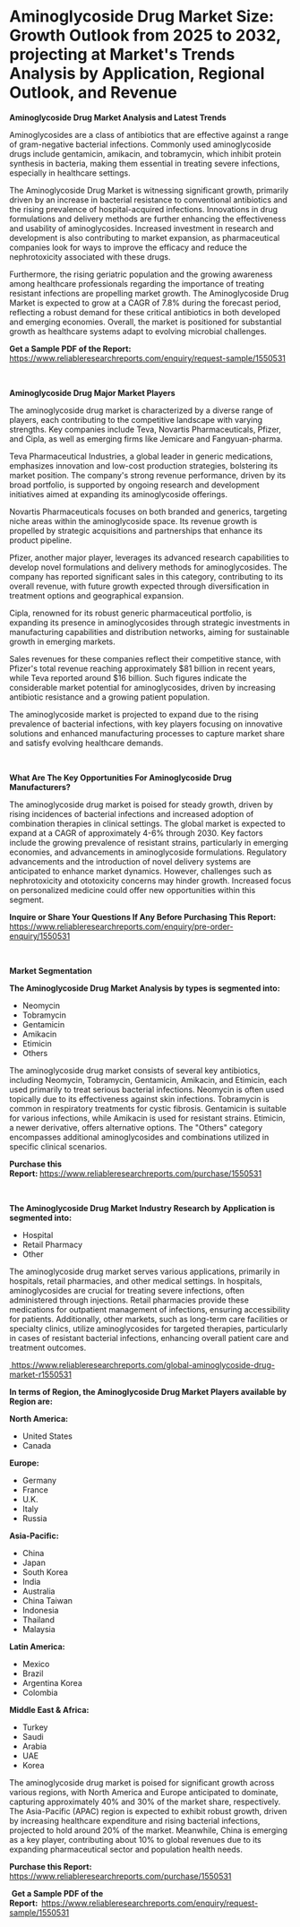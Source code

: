 <p><h1>Aminoglycoside Drug Market Size: Growth Outlook from 2025 to 2032, projecting at Market's Trends Analysis by Application, Regional Outlook, and Revenue</h1></p><p><strong>Aminoglycoside Drug Market Analysis and Latest Trends</strong></p>
<p><p>Aminoglycosides are a class of antibiotics that are effective against a range of gram-negative bacterial infections. Commonly used aminoglycoside drugs include gentamicin, amikacin, and tobramycin, which inhibit protein synthesis in bacteria, making them essential in treating severe infections, especially in healthcare settings.</p><p>The Aminoglycoside Drug Market is witnessing significant growth, primarily driven by an increase in bacterial resistance to conventional antibiotics and the rising prevalence of hospital-acquired infections. Innovations in drug formulations and delivery methods are further enhancing the effectiveness and usability of aminoglycosides. Increased investment in research and development is also contributing to market expansion, as pharmaceutical companies look for ways to improve the efficacy and reduce the nephrotoxicity associated with these drugs.</p><p>Furthermore, the rising geriatric population and the growing awareness among healthcare professionals regarding the importance of treating resistant infections are propelling market growth. The Aminoglycoside Drug Market is expected to grow at a CAGR of 7.8% during the forecast period, reflecting a robust demand for these critical antibiotics in both developed and emerging economies. Overall, the market is positioned for substantial growth as healthcare systems adapt to evolving microbial challenges.</p></p>
<p><strong>Get a Sample PDF of the Report:&nbsp;</strong> <a href="https://www.reliableresearchreports.com/enquiry/request-sample/1550531?utm_campaign=3099&utm_medium=2&utm_source=Github&utm_content=ia&utm_term=19042025&utm_id=aminoglycoside-drug">https://www.reliableresearchreports.com/enquiry/request-sample/1550531</a></p>
<p>&nbsp;</p>
<p><strong>Aminoglycoside Drug Major Market Players</strong></p>
<p><p>The aminoglycoside drug market is characterized by a diverse range of players, each contributing to the competitive landscape with varying strengths. Key companies include Teva, Novartis Pharmaceuticals, Pfizer, and Cipla, as well as emerging firms like Jemicare and Fangyuan-pharma.</p><p>Teva Pharmaceutical Industries, a global leader in generic medications, emphasizes innovation and low-cost production strategies, bolstering its market position. The company's strong revenue performance, driven by its broad portfolio, is supported by ongoing research and development initiatives aimed at expanding its aminoglycoside offerings.</p><p>Novartis Pharmaceuticals focuses on both branded and generics, targeting niche areas within the aminoglycoside space. Its revenue growth is propelled by strategic acquisitions and partnerships that enhance its product pipeline.</p><p>Pfizer, another major player, leverages its advanced research capabilities to develop novel formulations and delivery methods for aminoglycosides. The company has reported significant sales in this category, contributing to its overall revenue, with future growth expected through diversification in treatment options and geographical expansion.</p><p>Cipla, renowned for its robust generic pharmaceutical portfolio, is expanding its presence in aminoglycosides through strategic investments in manufacturing capabilities and distribution networks, aiming for sustainable growth in emerging markets.</p><p>Sales revenues for these companies reflect their competitive stance, with Pfizer's total revenue reaching approximately $81 billion in recent years, while Teva reported around $16 billion. Such figures indicate the considerable market potential for aminoglycosides, driven by increasing antibiotic resistance and a growing patient population.</p><p>The aminoglycoside market is projected to expand due to the rising prevalence of bacterial infections, with key players focusing on innovative solutions and enhanced manufacturing processes to capture market share and satisfy evolving healthcare demands.</p></p>
<p>&nbsp;</p>
<p><strong>What Are The Key Opportunities For Aminoglycoside Drug Manufacturers?</strong></p>
<p><p>The aminoglycoside drug market is poised for steady growth, driven by rising incidences of bacterial infections and increased adoption of combination therapies in clinical settings. The global market is expected to expand at a CAGR of approximately 4-6% through 2030. Key factors include the growing prevalence of resistant strains, particularly in emerging economies, and advancements in aminoglycoside formulations. Regulatory advancements and the introduction of novel delivery systems are anticipated to enhance market dynamics. However, challenges such as nephrotoxicity and ototoxicity concerns may hinder growth. Increased focus on personalized medicine could offer new opportunities within this segment.</p></p>
<p><strong>Inquire or Share Your Questions If Any Before Purchasing This Report:</strong> <a href="https://www.reliableresearchreports.com/enquiry/pre-order-enquiry/1550531?utm_campaign=3099&utm_medium=2&utm_source=Github&utm_content=ia&utm_term=19042025&utm_id=aminoglycoside-drug">https://www.reliableresearchreports.com/enquiry/pre-order-enquiry/1550531</a></p>
<p>&nbsp;</p>
<p><strong>Market Segmentation</strong></p>
<p><strong>The Aminoglycoside Drug Market Analysis by types is segmented into:</strong></p>
<p><ul><li>Neomycin</li><li>Tobramycin</li><li>Gentamicin</li><li>Amikacin</li><li>Etimicin</li><li>Others</li></ul></p>
<p><p>The aminoglycoside drug market consists of several key antibiotics, including Neomycin, Tobramycin, Gentamicin, Amikacin, and Etimicin, each used primarily to treat serious bacterial infections. Neomycin is often used topically due to its effectiveness against skin infections. Tobramycin is common in respiratory treatments for cystic fibrosis. Gentamicin is suitable for various infections, while Amikacin is used for resistant strains. Etimicin, a newer derivative, offers alternative options. The "Others" category encompasses additional aminoglycosides and combinations utilized in specific clinical scenarios.</p></p>
<p><strong>Purchase this Report:&nbsp;</strong><a href="https://www.reliableresearchreports.com/purchase/1550531?utm_campaign=3099&utm_medium=2&utm_source=Github&utm_content=ia&utm_term=19042025&utm_id=aminoglycoside-drug">https://www.reliableresearchreports.com/purchase/1550531</a></p>
<p>&nbsp;</p>
<p><strong>The Aminoglycoside Drug Market Industry Research by Application is segmented into:</strong></p>
<p><ul><li>Hospital</li><li>Retail Pharmacy</li><li>Other</li></ul></p>
<p><p>The aminoglycoside drug market serves various applications, primarily in hospitals, retail pharmacies, and other medical settings. In hospitals, aminoglycosides are crucial for treating severe infections, often administered through injections. Retail pharmacies provide these medications for outpatient management of infections, ensuring accessibility for patients. Additionally, other markets, such as long-term care facilities or specialty clinics, utilize aminoglycosides for targeted therapies, particularly in cases of resistant bacterial infections, enhancing overall patient care and treatment outcomes.</p></p>
<p><a href="https://www.reliableresearchreports.com/global-aminoglycoside-drug-market-r1550531?utm_campaign=3099&utm_medium=2&utm_source=Github&utm_content=ia&utm_term=19042025&utm_id=aminoglycoside-drug">&nbsp;https://www.reliableresearchreports.com/global-aminoglycoside-drug-market-r1550531</a></p>
<p><strong>In terms of Region, the Aminoglycoside Drug Market Players available by Region are:</strong></p>
<p>
    <p> <strong> North America: </strong>
        <ul>
            <li>United States</li>
            <li>Canada</li>
        </ul>
        </p> 
    <p> <strong> Europe: </strong>
        <ul>
            <li>Germany</li>
            <li>France</li>
            <li>U.K.</li>
            <li>Italy</li>
            <li>Russia</li>
        </ul>
        </p> 
    <p> <strong> Asia-Pacific: </strong>
        <ul>
            <li>China</li>
            <li>Japan</li>
            <li>South Korea</li>
            <li>India</li>
            <li>Australia</li>
            <li>China Taiwan</li>
            <li>Indonesia</li>
            <li>Thailand</li>
            <li>Malaysia</li>
        </ul>
        </p> 
    <p> <strong> Latin America: </strong>
        <ul>
            <li>Mexico</li>
            <li>Brazil</li>
            <li>Argentina Korea</li>
            <li>Colombia</li>
        </ul>
        </p> 
    <p> <strong> Middle East & Africa: </strong>
        <ul>
            <li>Turkey</li>
            <li>Saudi</li>
            <li>Arabia</li>
            <li>UAE</li>
            <li>Korea</li>
        </ul>
    </p>
    </p>
<p><p>The aminoglycoside drug market is poised for significant growth across various regions, with North America and Europe anticipated to dominate, capturing approximately 40% and 30% of the market share, respectively. The Asia-Pacific (APAC) region is expected to exhibit robust growth, driven by increasing healthcare expenditure and rising bacterial infections, projected to hold around 20% of the market. Meanwhile, China is emerging as a key player, contributing about 10% to global revenues due to its expanding pharmaceutical sector and population health needs.</p></p>
<p><strong>Purchase this Report: </strong><a href="https://www.reliableresearchreports.com/purchase/1550531?utm_campaign=3099&utm_medium=2&utm_source=Github&utm_content=ia&utm_term=19042025&utm_id=aminoglycoside-drug">https://www.reliableresearchreports.com/purchase/1550531</a></p>
<p>&nbsp;<strong>Get a Sample PDF of the Report:&nbsp;&nbsp;</strong><a href="https://www.reliableresearchreports.com/enquiry/request-sample/1550531?utm_campaign=3099&utm_medium=2&utm_source=Github&utm_content=ia&utm_term=19042025&utm_id=aminoglycoside-drug">https://www.reliableresearchreports.com/enquiry/request-sample/1550531</a></p>
<p><strong></strong></p>
<p><p></p><p></p><p></p></p>